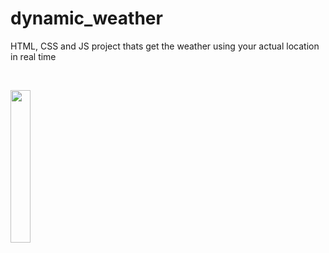 # dynamic_weather
HTML, CSS and JS project thats get the weather using your actual location in real time

<br>

<img src="https://user-images.githubusercontent.com/83225183/148433574-f5e1ad61-375b-4913-a60f-0691756851bf.png" width="25%"></img> 
